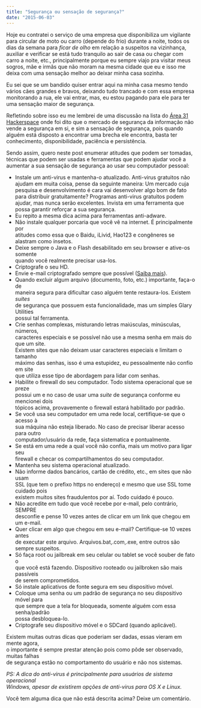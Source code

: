 ```yaml
---
title: "Segurança ou sensação de segurança?"
date: "2015-06-03"
---
```


Hoje eu contratei o serviço de uma empresa que disponibiliza um vigilante para circular de moto ou carro (depende do
frio) durante a noite, todos os dias da semana para _ficar de olho_ em relação a suspeitos na vizinhança, auxiliar e
verificar se está tudo tranquilo ao sair de casa ou chegar com carro a noite, etc., principalmente porque eu sempre
viajo pra visitar meus sogros, mãe e irmãs que não moram na mesma cidade que eu e isso me deixa com uma sensação melhor
ao deixar minha casa sozinha.

Eu sei que se um bandido quiser entrar aqui na minha casa mesmo tendo vários cães grandes e bravos, deixando tudo
trancado e com essa empresa monitorando a rua, ele vai entrar, mas, eu estou pagando para ele para ter uma sensação
maior de segurança.

Refletindo sobre isso eu me lembrei de uma discussão na lista do [Área 31 Hackerspace](http://www.area31.net.br) onde
foi dito que o mercado de segurança da informação não vende a segurança em si, e sim a sensação de segurança, pois
quando alguém está disposto a encontrar uma brecha ele encontra, basta ter conhecimento, disponibilidade, paciência e
persistência.

Sendo assim, quero neste post enumerar atitudes que podem ser tomadas, técnicas que podem ser usadas e ferramentas que
podem ajudar você a aumentar a sua sensação de segurança ao usar seu computador pessoal:

- Instale um anti-virus e mantenha-o atualizado.
  Anti-virus gratuitos não ajudam em muita coisa, pense da seguinte maneira: Um mercado cuja pesquisa e desenvolvimento
  é cara vai desenvolver algo bom de fato para distribuir gratuitamente? Programas anti-virus gratuitos podem ajudar,
  mas nunca serão excelentes. Invista em uma ferramenta que possa garantir reforçar a sua segurança.
- Eu repito a mesma dica acima para ferramentas anti-adware.
- Não instale qualquer porcaria que você vê na internet. É principalmente por  
  atitudes como essa que o Baidu, iLivid, Hao123 e congêneres se alastram como insetos.
- Deixe sempre o Java e o Flash desabilitado em seu browser e ative-os somente  
  quando você realmente precisar usa-los.
- Criptografe o seu HD.
- Envie e-mail criptografado sempre que
  possível ([Saiba mais](http://blog.adlermedrado.com.br/2014/12/introducao-a-criptografia-parte-1/)).
- Quando excluir algum arquivo (documento, foto, etc.) importante, faça-o de  
  maneira segura para dificultar caso alguém tente restaura-los. Existem _suites_  
  de segurança que possuem esta funcionalidade, mas um simples Glary Utilities  
  possui tal ferramenta.
- Crie senhas complexas, misturando letras maiúsculas, minúsculas, números,  
  caracteres especiais e se possível não use a mesma senha em mais do que um site.  
  Existem sites que não deixam usar caracteres especiais e limitam o tamanho  
  máximo das senhas, isso é uma estupidez, eu pessoalmente não confio em site  
  que utiliza esse tipo de abordagem para lidar com senhas.
- Habilite o firewall do seu computador. Todo sistema operacional que se preze  
  possui um e no caso de usar uma _suite_ de segurança conforme eu mencionei dois  
  tópicos acima, provavemente o firewall estará habilitado por padrão.
- Se você usa seu computador em uma rede local, certifique-se que o acesso à  
  sua máquina não esteja liberado. No caso de precisar liberar acesso para outro  
  computador/usuário da rede, faça sistematica e pontualmente.
- Se está em uma rede a qual você não confia, mais um motivo para ligar seu  
  firewall e checar os compartilhamentos do seu computador.
- Mantenha seu sistema operacional atualizado.
- Não informe dados bancários, cartão de crédito, etc., em sites que não usam  
  SSL (que tem o prefixo https no endereço) e mesmo que use SSL tome cuidado pois  
  existem muitos sites fraudulentos por aí. Todo cuidado é pouco.
- Não acredite em tudo que você recebe por e-mail, pelo contrário, SEMPRE  
  desconfie e pense 10 vezes antes de clicar em um link que chegou em um e-mail.
- Quer clicar em algo que chegou em seu e-mail? Certifique-se 10 vezes antes  
  de executar este arquivo. Arquivos.bat,.com,.exe, entre outros são  
  sempre suspeitos.
- Só faça root ou jailbreak em seu celular ou tablet se você souber de fato o  
  que você está fazendo. Dispositivo rooteado ou jailbroken são mais passíveis  
  de serem comprometidos.
- Só instale aplicativos de fonte segura em seu dispositivo móvel.
- Coloque uma senha ou um padrão de segurança no seu dispositivo móvel para  
  que sempre que a tela for bloqueada, somente alguém com essa senha/padrão  
  possa desbloquea-lo.
- Criptografe seu dispositivo móvel e o SDCard (quando aplicável).

Existem muitas outras dicas que poderiam ser dadas, essas vieram em mente agora,  
o importante é sempre prestar atenção pois como pôde ser observado, muitas falhas  
de segurança estão no comportamento do usuário e não nos sistemas.

_PS: A dica do anti-virus é principalmente para usuários de sistema operacional  
Windows, apesar de existirem opções de anti-virus para OS X e Linux._

Você tem alguma dica que não está descrita acima? Deixe um comentário.
